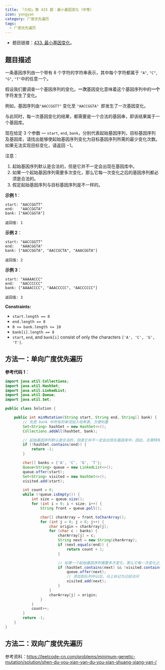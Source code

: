 ```yaml
---
title: 「力扣」第 433 题：最小基因变化（中等）
icon: yongyan
category: 广度优先遍历
tags:
  - 广度优先遍历
---
```


+ 题目链接：[433. 最小基因变化](https://leetcode-cn.com/problems/minimum-genetic-mutation/)。

## 题目描述

一条基因序列由一个带有 $8$ 个字符的字符串表示，其中每个字符都属于 `"A"`, `"C"`, `"G"`, `"T"`中的任意一个。

假设我们要调查一个基因序列的变化。**一次**基因变化意味着这个基因序列中的**一个**字符发生了变化。

例如，基因序列由`"AACCGGTT"` 变化至 `"AACCGGTA" `即发生了一次基因变化。

与此同时，每一次基因变化的结果，都需要是一个合法的基因串，即该结果属于一个基因库。

现在给定 $3$ 个参数 — `start`, `end`, `bank`，分别代表起始基因序列，目标基因序列及基因库，请找出能够使起始基因序列变化为目标基因序列所需的最少变化次数。如果无法实现目标变化，请返回 $-1$。

注意：

1. 起始基因序列默认是合法的，但是它并不一定会出现在基因库中。
2. 如果一个起始基因序列需要多次变化，那么它每一次变化之后的基因序列都必须是合法的。
3. 假定起始基因序列与目标基因序列是不一样的。

**示例 1**：

```
start: "AACCGGTT"
end:   "AACCGGTA"
bank: ["AACCGGTA"]

返回值: 1
```

**示例 2**：

```
start: "AACCGGTT"
end:   "AAACGGTA"
bank: ["AACCGGTA", "AACCGCTA", "AAACGGTA"]

返回值: 2
```

**示例 3**：

```
start: "AAAAACCC"
end:   "AACCCCCC"
bank: ["AAAACCCC", "AAACCCCC", "AACCCCCC"]

返回值: 3
```

**Constraints:**

- `start.length == 8`
- `end.length == 8`
- `0 <= bank.length <= 10`
- `bank[i].length == 8`
- `start`, `end`, and `bank[i]` consist of only the characters `['A', 'C', 'G', 'T']`.

## 方法一：单向广度优先遍历

**参考代码 1**：

```Java []
import java.util.Collections;
import java.util.HashSet;
import java.util.LinkedList;
import java.util.Queue;
import java.util.Set;

public class Solution {

    public int minMutation(String start, String end, String[] bank) {
        // 先把 bank 中所有的单词加入哈希表，方便判重
        Set<String> hashSet = new HashSet<>();
        Collections.addAll(hashSet, bank);

        // 起始基因序列默认是合法的，但是它并不一定会出现在基因库中。因此，无需特殊判断 start 是否出现在 hashSet 中
        if (!hashSet.contains(end)) {
            return -1;
        }

        char[] banks = {'A', 'C', 'G', 'T'};
        Queue<String> queue = new LinkedList<>();
        queue.offer(start);
        Set<String> visited = new HashSet<>();
        visited.add(start);

        int count = 0;
        while (!queue.isEmpty()) {
            int size = queue.size();
            for (int i = 0; i < size; i++) {
                String front = queue.poll();

                char[] charArray = front.toCharArray();
                for (int j = 0; j < 8; j++) {
                    char origin = charArray[j];
                    for (char c : banks) {
                        charArray[j] = c;
                        String next = new String(charArray);
                        if (next.equals(end)) {
                            return count + 1;
                        }

                        // 如果一个起始基因序列需要多次变化，那么它每一次变化之后的基因序列都必须是合法的。
                        if (hashSet.contains(next) && !visited.contains(next)) {
                            queue.offer(next);
                            // 添加到队列中以后，马上标记为已经访问
                            visited.add(next);
                        }
                    }
                    charArray[j] = origin;
                }
            }
            count++;
        }
        return -1;
    }
}
```

## 方法二：双向广度优先遍历

参考资料：https://leetcode-cn.com/problems/minimum-genetic-mutation/solution/shen-du-you-xian-yan-du-you-xian-shuang-xiang-yan-/



